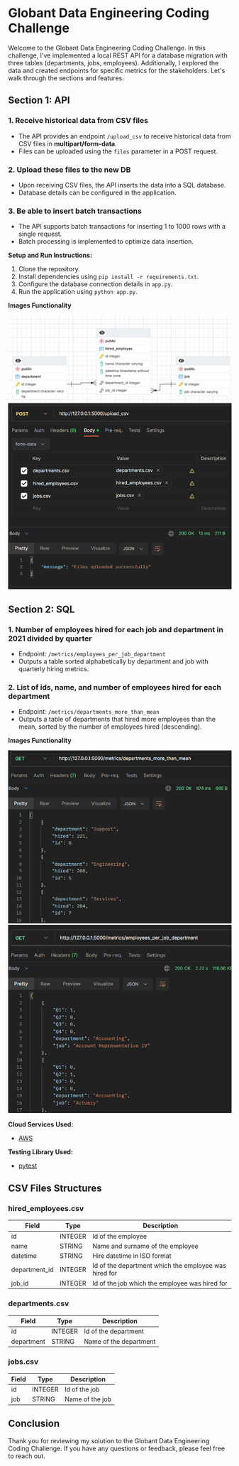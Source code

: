 
# Globant Data Engineering Coding Challenge

Welcome to the Globant Data Engineering Coding Challenge. In this challenge, I've implemented a local REST API for a database migration with three tables (departments, jobs, employees). Additionally, I explored the data and created endpoints for specific metrics for the stakeholders. Let's walk through the sections and features.

## Section 1: API

### 1. Receive historical data from CSV files
- The API provides an endpoint `/upload_csv` to receive historical data from CSV files in  **multipart/form-data**.
- Files can be uploaded using the `files` parameter in a POST request.

### 2. Upload these files to the new DB
- Upon receiving CSV files, the API inserts the data into a SQL database.
- Database details can be configured in the application.

### 3. Be able to insert batch transactions
- The API supports batch transactions for inserting 1 to 1000 rows with a single request.
- Batch processing is implemented to optimize data insertion.

**Setup and Run Instructions:**
1. Clone the repository.
2. Install dependencies using `pip install -r requirements.txt`.
3. Configure the database connection details in `app.py`.
4. Run the application using `python app.py`.

**Images Functionality**

![alt-text-1](images\SchemaDatabase.png "title-1")
![alt-text-2](images\Section_1_API.png "title-2")
## Section 2: SQL

### 1. Number of employees hired for each job and department in 2021 divided by quarter
- Endpoint: `/metrics/employees_per_job_department`
- Outputs a table sorted alphabetically by department and job with quarterly hiring metrics.

### 2. List of ids, name, and number of employees hired for each department
- Endpoint: `/metrics/departments_more_than_mean`
- Outputs a table of departments that hired more employees than the mean, sorted by the number of employees hired (descending).

**Images Functionality**

![alt-text-1](images\Section_2_SQL_endpoint1.png "title-1")
![alt-text-2](images\Section_2_SQL_endpoint2.png "title-2")


**Cloud Services Used:**
- [AWS](https://aws.amazon.com/es/)

**Testing Library Used:**
- [pytest](https://docs.pytest.org/en/7.4.x/)


## CSV Files Structures

### hired_employees.csv
| Field         | Type    | Description                                             |
|---------------|---------|---------------------------------------------------------|
| id            | INTEGER | Id of the employee                                      |
| name          | STRING  | Name and surname of the employee                        |
| datetime      | STRING  | Hire datetime in ISO format                             |
| department_id | INTEGER | Id of the department which the employee was hired for   |
| job_id        | INTEGER | Id of the job which the employee was hired for          |

### departments.csv
| Field      | Type    | Description                 |
|------------|---------|-----------------------------|
| id         | INTEGER | Id of the department        |
| department | STRING  | Name of the department      |

### jobs.csv
| Field | Type    | Description           |
|-------|---------|-----------------------|
| id    | INTEGER | Id of the job          |
| job   | STRING  | Name of the job         |


## Conclusion

Thank you for reviewing my solution to the Globant Data Engineering Coding Challenge. If you have any questions or feedback, please feel free to reach out.